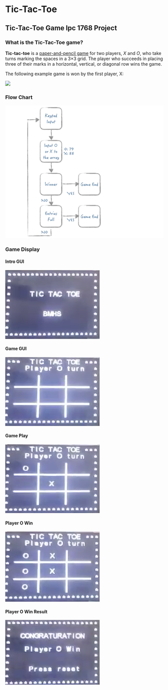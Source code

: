 # Tic-Tac-Toe

## Tic-Tac-Toe Game lpc 1768 Project 

### What is the Tic-Tac-Toe game?

**Tic-tac-toe** is a [paper-and-pencil game](https://en.wikipedia.org/wiki/Paper-and-pencil_game) for two players, *X* and *O*, who take turns marking the spaces in a 3×3 grid. The player who succeeds in placing three of their marks in a horizontal, vertical, or diagonal row wins the game.

The following example game is won by the first player, X:

![](https://upload.wikimedia.org/wikipedia/commons/thumb/1/1b/Tic-tac-toe-game-1.svg/958px-Tic-tac-toe-game-1.svg.png)

### Flow Chart

![flowchart](./img/flowchart.png)

### Game Display

#### Intro GUI

![tttintro](./img/tttintro.png)

#### Game GUI

![tttgame](./img/tttgame.png)

#### Game Play

![tttox](./img/tttox.png)

#### Player O Win

![tttwin](./img/tttwin.png)

#### Player O Win Result 

![tttwinresult](./img/tttwinresult.png)